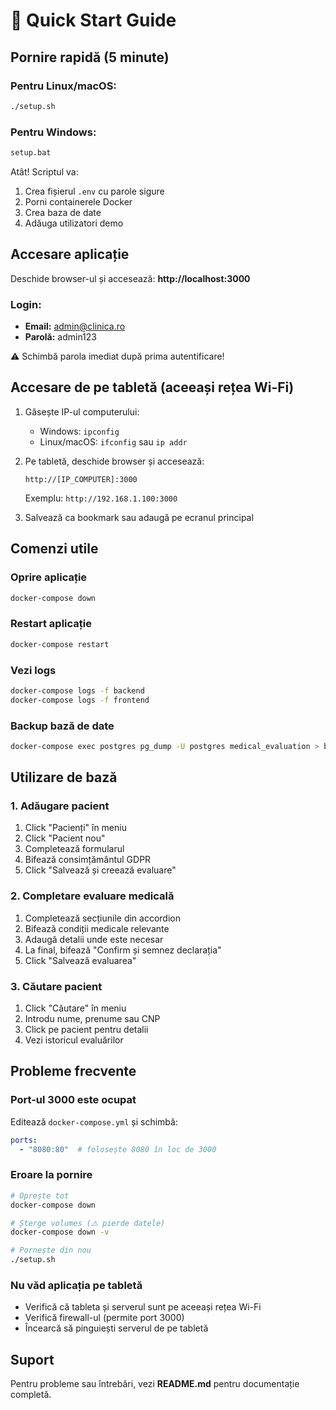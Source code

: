 # 🚀 Quick Start Guide

## Pornire rapidă (5 minute)

### Pentru Linux/macOS:

```bash
./setup.sh
```

### Pentru Windows:

```cmd
setup.bat
```

Atât! Scriptul va:
1. Crea fișierul `.env` cu parole sigure
2. Porni containerele Docker
3. Crea baza de date
4. Adăuga utilizatori demo

## Accesare aplicație

Deschide browser-ul și accesează: **http://localhost:3000**

### Login:
- **Email:** admin@clinica.ro
- **Parolă:** admin123

⚠️ Schimbă parola imediat după prima autentificare!

## Accesare de pe tabletă (aceeași rețea Wi-Fi)

1. Găsește IP-ul computerului:
   - Windows: `ipconfig`
   - Linux/macOS: `ifconfig` sau `ip addr`

2. Pe tabletă, deschide browser și accesează:
   ```
   http://[IP_COMPUTER]:3000
   ```
   Exemplu: `http://192.168.1.100:3000`

3. Salvează ca bookmark sau adaugă pe ecranul principal

## Comenzi utile

### Oprire aplicație
```bash
docker-compose down
```

### Restart aplicație
```bash
docker-compose restart
```

### Vezi logs
```bash
docker-compose logs -f backend
docker-compose logs -f frontend
```

### Backup bază de date
```bash
docker-compose exec postgres pg_dump -U postgres medical_evaluation > backup.sql
```

## Utilizare de bază

### 1. Adăugare pacient
1. Click "Pacienți" în meniu
2. Click "Pacient nou"
3. Completează formularul
4. Bifează consimțământul GDPR
5. Click "Salvează și creează evaluare"

### 2. Completare evaluare medicală
1. Completează secțiunile din accordion
2. Bifează condiții medicale relevante
3. Adaugă detalii unde este necesar
4. La final, bifează "Confirm și semnez declarația"
5. Click "Salvează evaluarea"

### 3. Căutare pacient
1. Click "Căutare" în meniu
2. Introdu nume, prenume sau CNP
3. Click pe pacient pentru detalii
4. Vezi istoricul evaluărilor

## Probleme frecvente

### Port-ul 3000 este ocupat
Editează `docker-compose.yml` și schimbă:
```yaml
ports:
  - "8080:80"  # folosește 8080 în loc de 3000
```

### Eroare la pornire
```bash
# Oprește tot
docker-compose down

# Șterge volumes (⚠️ pierde datele)
docker-compose down -v

# Pornește din nou
./setup.sh
```

### Nu văd aplicația pe tabletă
- Verifică că tableta și serverul sunt pe aceeași rețea Wi-Fi
- Verifică firewall-ul (permite port 3000)
- Încearcă să pinguiești serverul de pe tabletă

## Suport

Pentru probleme sau întrebări, vezi **README.md** pentru documentație completă.
